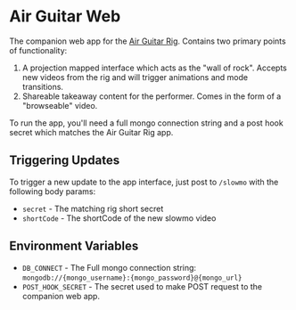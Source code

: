# Air Guitar Web
The companion web app for the [Air Guitar Rig](https://github.com/joelongstreet/AirGuitar-Rig). Contains two primary points of functionality:
1. A projection mapped interface which acts as the "wall of rock". Accepts new videos from the rig and will trigger animations and mode transitions.
1. Shareable takeaway content for the performer. Comes in the form of a "browseable" video.

To run the app, you'll need a full mongo connection string and a post hook secret which matches the Air Guitar Rig app.


## Triggering Updates
To trigger a new update to the app interface, just post to `/slowmo` with the following body params:
* `secret` - The matching rig short secret
* `shortCode` - The shortCode of the new slowmo video


## Environment Variables
* `DB_CONNECT` - The Full mongo connection string: `mongodb://{mongo_username}:{mongo_password}@{mongo_url}`
* `POST_HOOK_SECRET` - The secret used to make POST request to the companion web app.
